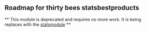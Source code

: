## Roadmap for thirty bees statsbestproducts

** This module is deprecated and requires no more work. It is being replaces with the [statsmodule](https://github.com/thirtybees/statsmodule) **